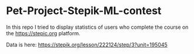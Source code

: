 # Pet-Project-Stepik-ML-contest

In this repo I tried to display statistics of users who complete the course on the https://stepic.org platform.

Data is here: https://stepik.org/lesson/222124/step/3?unit=195045
